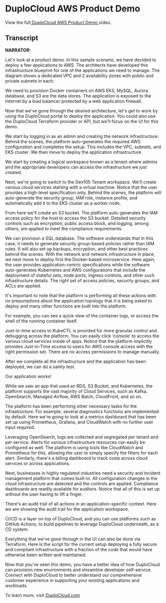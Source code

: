 # DuploCloud AWS Product Demo

View the full[ DuploCloud AWS Product Demo ](https://vimeo.com/935624281)video.

## Transcript&#x20;

**NARRATOR:**

Let's look at a product demo. In this sample scenario, we have decided to deploy a few applications to AWS. The architects have developed this infrastructure blueprint for one of the applications we need to manage. The diagram shows a dedicated VPC and 2 availability zones with public and private subnets in each.

We need to provision Docker containers on AWS EKS, MySQL, Aurora database, and S3 are the data stores. The application is exposed to the Internet by a load balancer protected by a web application firewall.

Now that we've gone through the desired architecture, let's get to work by using the DuploCloud portal to deploy the application. You could also use the DuploCloud Terraform provider or API, but we'll focus on the UI for this demo.

We start by logging in as an admin and creating the network infrastructure. Behind the scenes, the platform auto-generates the required AWS configuration and completes the setup. This includes the VPC, subnets, and EKS cluster. We then move to deploy the application infrastructure.

We start by creating a logical workspace known as a tenant where admins and the appropriate developers can access the infrastructure we just created.&#x20;

Next, we're going to switch to the Dev105 Tenant workspace. We'll create various cloud services starting with a virtual machine. Notice that the user provides a high-level specification only. Behind the scenes, the platform will auto-generate the security group, IAM role, instance profile, and automatically add it to the EKS cluster as a worker node.

From here we'll create an S3 bucket. The platform auto-generates the IAM access policy for the host to access the S3 bucket. Detailed security controls such as encryption, public access block, and logging, among others, are applied to meet the compliance requirements.

We can provision a SQL database. The software understands that in this case, it needs to generate security group-based policies rather than IAM rules. It will also set up backups, encryption, and other best practices behind the scenes. With the network and network infrastructure in place, we next move to deploy first the Docker-based microservice. Here again, the user provides application-centric specifications while the software auto-generates Kubernetes and AWS configurations that include the deployment of stateful sets, node ports, ingress controls, and other such infrastructure details. The right set of access policies, security groups, and ACLs are applied.

It's important to note that the platform is performing all these actions with no presumptions about the application topology that it is being asked to deploy and many other functions are built into the platform.

For example, you can see a quick view of the container logs, or access the shell of the running container itself.

Just-in-time access to KubeCTL is provided for more granular control and debugging across the platform. You can easily click ‘console’ to access the various cloud services inside of apps. Notice that the platform implicitly provides Just-in-Time access to users for AWS console access with the right permission set. There are no access permissions to manage manually.

After we complete all the infrastructure and the application has been deployed, we can do a sanity test.

Our application works!

While we saw an app that used an RDS, S3 Bucket, and Kubernetes, the platform supports the vast majority of Cloud Services, such as Kafka, OpenSearch, Managed Airflow, AWS Batch, CloudFront, and so on.&#x20;

The platform has been performing other necessary tasks for the infrastructure. For example, several diagnostics functions are implemented by default. Here we're going to look at a metrics dashboard that has been set up using Prometheus, Grafana, and CloudWatch with no further user input required.

Leveraging OpenSearch, logs are collected and segregated per tenant and per service. Alerts for various infrastructure resources can easily be configured as well. The platform is using tools like CloudWatch and Prometheus for this, allowing the user to simply specify the filters for each alert. Similarly, there's a billing dashboard to track costs across cloud services or across applications.

Next, businesses in highly regulated industries need a security and incident management platform that comes built-in. All configuration changes in the cloud infrastructure are detected and the controls are applied. Compliance dashboards are readily available for auditors. Notice that all of this is set up without the user having to lift a finger.&#x20;

There's an audit trail of all actions in an application-specific context. Here we are showing the audit trail for the application workspace.

CI/CD is a layer on top of DuploCloud, and you can use platforms such as GitHub Actions, to build pipelines to leverage DuploCloud underneath, as a CD system.&#x20;

Everything that we've gone through in the UI can also be done via Terraform. Here is the script for the current setup deploying a fully secure and compliant infrastructure with a fraction of the code that would have otherwise been written and maintained.

Now that you’ve seen this demo, you have a better idea of how DuploCloud can provision new environments and streamline developer self-service. Connect with DuploCloud to better understand our comprehensive customer experience in supporting your existing applications and workloads.

To learn more, visit [DuploCloud.com](http://duplocloud.com)
